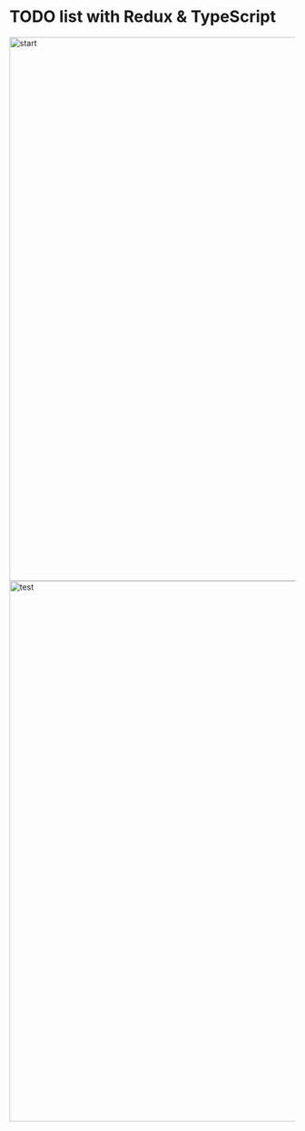# TODO list with Redux & TypeScript

<img width="958" alt="start" src="https://github.com/jmerinocognizant/test2-todo-list-redux/assets/117083062/e4657d13-858c-4ecf-ae0c-0dbd2d0f65bd">
<img width="952" alt="test" src="https://github.com/jmerinocognizant/test2-todo-list-redux/assets/117083062/a196654c-f9d5-4669-a991-55d0867be4e4">


